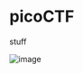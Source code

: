 # picoCTF
stuff

![image](https://github.com/oxo-crab/picoCTF/assets/111520157/99cc4cce-883b-4218-b8ac-cd2a3ef5bcd0)


